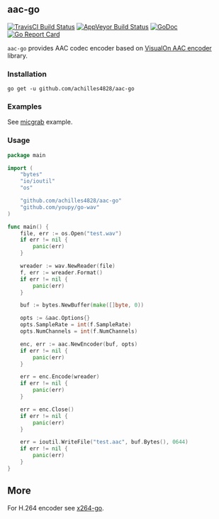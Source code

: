 ## aac-go
[![TravisCI Build Status](https://travis-ci.org/gen2brain/aac-go.svg?branch=master)](https://travis-ci.org/gen2brain/aac-go) 
[![AppVeyor Build Status](https://ci.appveyor.com/api/projects/status/cig800cju43dbn8u?svg=true)](https://ci.appveyor.com/project/gen2brain/aac-go)
[![GoDoc](https://godoc.org/github.com/achilles4828/aac-go?status.svg)](https://godoc.org/github.com/achilles4828/aac-go) 
[![Go Report Card](https://goreportcard.com/badge/github.com/achilles4828/aac-go?branch=master)](https://goreportcard.com/report/github.com/achilles4828/aac-go) 

`aac-go` provides AAC codec encoder based on [VisualOn AAC encoder](https://github.com/mstorsjo/vo-aacenc) library.

### Installation

    go get -u github.com/achilles4828/aac-go

### Examples

See [micgrab](https://github.com/achilles4828/aac-go/blob/master/examples/micgrab/micgrab.go) example.

### Usage

```go
package main

import (
	"bytes"
	"io/ioutil"
	"os"

	"github.com/achilles4828/aac-go"
	"github.com/youpy/go-wav"
)

func main() {
	file, err := os.Open("test.wav")
	if err != nil {
		panic(err)
	}

	wreader := wav.NewReader(file)
	f, err := wreader.Format()
	if err != nil {
		panic(err)
	}

	buf := bytes.NewBuffer(make([]byte, 0))

	opts := &aac.Options{}
	opts.SampleRate = int(f.SampleRate)
	opts.NumChannels = int(f.NumChannels)

	enc, err := aac.NewEncoder(buf, opts)
	if err != nil {
		panic(err)
	}

	err = enc.Encode(wreader)
	if err != nil {
		panic(err)
	}

	err = enc.Close()
	if err != nil {
		panic(err)
	}

	err = ioutil.WriteFile("test.aac", buf.Bytes(), 0644)
	if err != nil {
		panic(err)
	}
}
```

## More

For H.264 encoder see [x264-go](https://github.com/gen2brain/x264-go).
